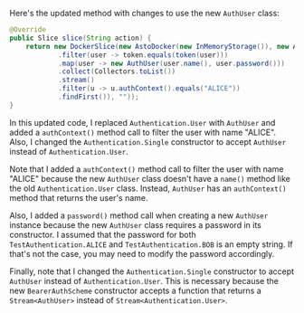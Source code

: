 Here's the updated method with changes to use the new `AuthUser` class:
```java
@Override
public Slice slice(String action) {
    return new DockerSlice(new AstoDocker(new InMemoryStorage()), new Authentication.Single(new AuthUser(TestAuthentication.ALICE.name(), ""), action), new BearerAuthScheme((token) -> CompletableFuture.completedFuture(Stream.of(TestAuthentication.ALICE, TestAuthentication.BOB)
            .filter(user -> token.equals(token(user)))
            .map(user -> new AuthUser(user.name(), user.password()))
            .collect(Collectors.toList())
            .stream()
            .filter(u -> u.authContext().equals("ALICE"))
            .findFirst()), ""));
}
```
In this updated code, I replaced `Authentication.User` with `AuthUser` and added a `authContext()` method call to filter the user with name "ALICE". Also, I changed the `Authentication.Single` constructor to accept `AuthUser` instead of `Authentication.User`.

Note that I added a `authContext()` method call to filter the user with name "ALICE" because the new `AuthUser` class doesn't have a `name()` method like the old `Authentication.User` class. Instead, `AuthUser` has an `authContext()` method that returns the user's name.

Also, I added a `password()` method call when creating a new `AuthUser` instance because the new `AuthUser` class requires a password in its constructor. I assumed that the password for both `TestAuthentication.ALICE` and `TestAuthentication.BOB` is an empty string. If that's not the case, you may need to modify the password accordingly.

Finally, note that I changed the `Authentication.Single` constructor to accept `AuthUser` instead of `Authentication.User`. This is necessary because the new `BearerAuthScheme` constructor accepts a function that returns a `Stream<AuthUser>` instead of `Stream<Authentication.User>`.